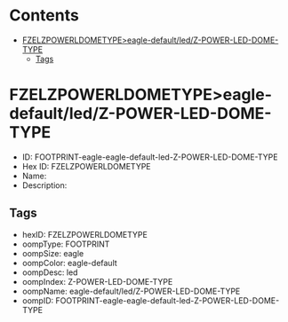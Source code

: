 



Contents
========

* [FZELZPOWERLDOMETYPE>eagle-default/led/Z-POWER-LED-DOME-TYPE](#fzelzpowerldometypeeagle-defaultledz-power-led-dome-type)
	* [Tags](#tags)

# FZELZPOWERLDOMETYPE>eagle-default/led/Z-POWER-LED-DOME-TYPE

- ID: FOOTPRINT-eagle-eagle-default-led-Z-POWER-LED-DOME-TYPE
- Hex ID: FZELZPOWERLDOMETYPE
- Name: 
- Description: 

## Tags

- hexID: FZELZPOWERLDOMETYPE
- oompType: FOOTPRINT
- oompSize: eagle
- oompColor: eagle-default
- oompDesc: led
- oompIndex: Z-POWER-LED-DOME-TYPE
- oompName: eagle-default/led/Z-POWER-LED-DOME-TYPE
- oompID: FOOTPRINT-eagle-eagle-default-led-Z-POWER-LED-DOME-TYPE
